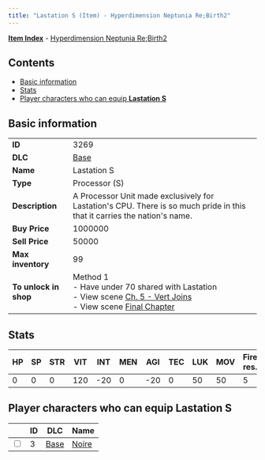 ```yaml
---
title: "Lastation S (Item) - Hyperdimension Neptunia Re;Birth2"
---
```


[**Item Index**](/neptunia/rb2/item/index.html) - [Hyperdimension Neptunia Re;Birth2](/neptunia/rb2)

## Contents

- [Basic information](#basic-information)
- [Stats](#stats)
- [Player characters who can equip **Lastation S**](#player-characters-who-can-equip-lastation-s)

## Basic information

|   |   |
| -- | -- |
| **ID** | 3269 |
| **DLC** | [Base](/neptunia/rb2/dlc/0-base.html) |
| **Name** | Lastation S |
| **Type** | Processor (S) |
| **Description** | A Processor Unit made exclusively for Lastation's CPU. There is so much pride in this that it carries the nation's name. |
| **Buy Price** | 1000000 |
| **Sell Price** | 50000 |
| **Max inventory** | 99 |
| **To unlock in shop** | Method 1<br />- Have under 70 shared with Lastation<br />- View scene [Ch. 5 - Vert Joins](/neptunia/rb2/scene/0-376-ch-5-vert-joins.html)<br />- View scene [Final Chapter](/neptunia/rb2/scene/0-467-final-chapter.html) |

## Stats

| HP | SP | STR | VIT | INT | MEN | AGI | TEC | LUK | MOV | Fire res. | Ice res. | Wind res. | Lightning res. |
| -- | -- | --- | --- | --- | --- | --- | --- | --- | --- | --------- | -------- | --------- | -------------- |
| 0 | 0 | 0 | 120 | -20 | 0 | -20 | 0 | 50 | 50 | 5 | 0 | 0 | 0 |

## Player characters who can equip **Lastation S**

|    | ID | DLC | Name |
| -- | -- | --- | ---- |
| <input type="checkbox" id="rb2-player-0-3" class="trackbox" /> | 3 | [Base](/neptunia/rb2/dlc/0-base.html) | [Noire](/neptunia/rb2/player/0-3-noire.html) |
